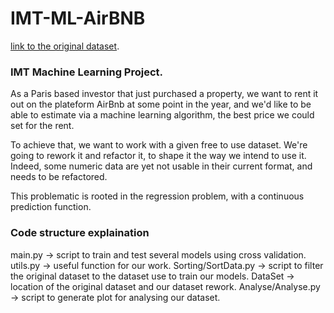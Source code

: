 # IMT-ML-AirBNB

[link to the original dataset](https://public.opendatasoft.com/explore/dataset/airbnb-listings/information/?disjunctive.host_verifications&disjunctive.am&disjunctive.amenities&disjunctive.features).

### IMT Machine Learning Project.

As a Paris based investor that just purchased a property, we want to rent it out on the plateform AirBnb at some point in the year, and we'd like to be able to estimate via a machine learning algorithm, the best price we could set for the rent.

To achieve that, we want to work with a given free to use dataset. We're going to rework it and refactor it, to shape it the way we intend to use it. Indeed, some numeric data are yet not usable in their current format, and needs to be refactored.

This problematic is rooted in the regression problem, with a continuous prediction function.

### Code structure explaination

main.py             -> script to train and test several models using cross validation.
utils.py            -> useful function for our work.
Sorting/SortData.py -> script to filter the original dataset to the dataset use to train our models.
DataSet             -> location of the original dataset and our dataset rework.
Analyse/Analyse.py  -> script to generate plot for analysing our dataset.